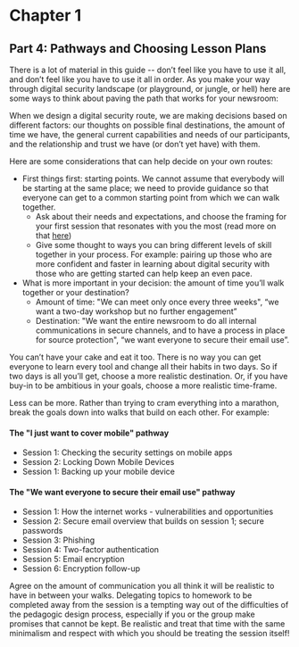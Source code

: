 # Chapter 1
## Part 4: Pathways and Choosing Lesson Plans

There is a lot of material in this guide -- don’t feel like you have to use it all, and don’t feel like you have to use it all in order. As you make your way through digital security landscape (or playground, or jungle, or hell) here are some ways to think about paving the path that works for your newsroom: 

When we design a digital security route, we are making decisions based on different factors: our thoughts on possible final destinations, the amount of time we have, the general current capabilities and needs of our participants, and the relationship and trust we have (or don’t yet have) with them.

Here are some considerations that can help decide on your own routes:

* First things first: starting points. We cannot assume that everybody will be starting at the same place; we need to provide guidance so that everyone can get to a common starting point from which we can walk together.
    * Ask about their needs and expectations, and choose the framing for your first session that resonates with you the most (read more on that [here](https://docs.google.com/document/d/1aa9iazU-viaPEPHjy35gK7KGNlFXBW9-9_2RyPUBD_4/edit))
    * Give some thought to ways you can bring different levels of skill together in your process. For example: pairing up those who are more confident and faster in learning about digital security with those who are getting started can help keep an even pace.
* What is more important in your decision: the amount of time you’ll walk together or your destination?
    * Amount of time: "We can meet only once every three weeks", “we want a two-day workshop but no further engagement”
    * Destination: "We want the entire newsroom to do all internal communications in secure channels, and to have a process in place for source protection", “we want everyone to secure their email use”.

You can’t have your cake and eat it too. There is no way you can get everyone to learn every tool and change all their habits in two days. So if two days is all you’ll get, choose a more realistic destination. Or, if you have buy-in to be ambitious in your goals, choose a more realistic time-frame.

Less can be more. Rather than trying to cram everything into a marathon, break the goals down into walks that build on each other. For example:

#### The "I just want to cover mobile" pathway

* Session 1: Checking the security settings on mobile apps
* Session 2: Locking Down Mobile Devices
* Session 1: Backing up your mobile device

#### The "We want everyone to secure their email use" pathway

* Session 1: How the internet works - vulnerabilities and opportunities
* Session 2: Secure email overview that builds on session 1; secure passwords
* Session 3: Phishing
* Session 4: Two-factor authentication
* Session 5: Email encryption
* Session 6: Encryption follow-up

Agree on the amount of communication you all think it will be realistic to have in between your walks. Delegating topics to homework to be completed away from the session is a tempting way out of the difficulties of the pedagogic design process, especially if you or the group make promises that cannot be kept. Be realistic and treat that time with the same minimalism and respect with which you should be treating the session itself!
